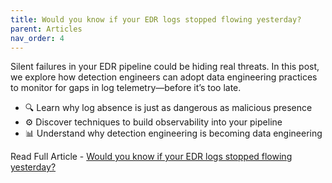 ```yaml
---
title: Would you know if your EDR logs stopped flowing yesterday?
parent: Articles
nav_order: 4
---
```



Silent failures in your EDR pipeline could be hiding real threats. In this post, we explore how detection engineers can adopt data engineering practices to monitor for gaps in log telemetry—before it’s too late.

- 🔍 Learn why log absence is just as dangerous as malicious presence
- ⚙️ Discover techniques to build observability into your pipeline
- 📊 Understand why detection engineering is becoming data engineering

Read Full Article - [Would you know if your EDR logs stopped flowing yesterday?](https://medium.com/@logfiend/would-you-know-if-your-edr-logs-stopped-flowing-yesterday-d3c4f9317896)
